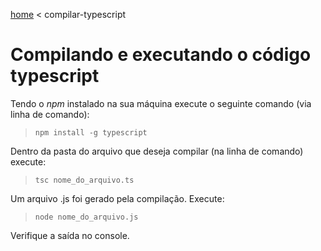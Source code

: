[home](../README.md) < compilar-typescript

# Compilando e executando o código typescript

Tendo o _npm_ instalado na sua máquina execute o seguinte comando (via linha de comando):      

><pre><code>npm install -g typescript</code></pre>

Dentro da pasta do arquivo que deseja compilar (na linha de comando) execute:

><pre><code>tsc nome_do_arquivo.ts</code></pre>

Um arquivo .js foi gerado pela compilação. Execute:

><pre><code>node nome_do_arquivo.js</code></pre>

Verifique a saída no console.